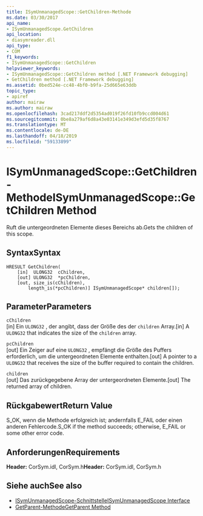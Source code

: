 ```yaml
---
title: ISymUnmanagedScope::GetChildren-Methode
ms.date: 03/30/2017
api_name:
- ISymUnmanagedScope.GetChildren
api_location:
- diasymreader.dll
api_type:
- COM
f1_keywords:
- ISymUnmanagedScope::GetChildren
helpviewer_keywords:
- ISymUnmanagedScope::GetChildren method [.NET Framework debugging]
- GetChildren method [.NET Framework debugging]
ms.assetid: 0bed524e-cc48-4bf0-b9fa-25d665e63ddb
topic_type:
- apiref
author: mairaw
ms.author: mairaw
ms.openlocfilehash: 3cad217ddf2d5354ad019f26fd10fb9ccd004d61
ms.sourcegitcommit: 0be8a279af6d8a43e03141e349d3efd5d35f8767
ms.translationtype: MT
ms.contentlocale: de-DE
ms.lasthandoff: 04/18/2019
ms.locfileid: "59133899"
---
```

# <a name="isymunmanagedscopegetchildren-method"></a><span data-ttu-id="ba8c8-102">ISymUnmanagedScope::GetChildren-Methode</span><span class="sxs-lookup"><span data-stu-id="ba8c8-102">ISymUnmanagedScope::GetChildren Method</span></span>
<span data-ttu-id="ba8c8-103">Ruft die untergeordneten Elemente dieses Bereichs ab.</span><span class="sxs-lookup"><span data-stu-id="ba8c8-103">Gets the children of this scope.</span></span>  
  
## <a name="syntax"></a><span data-ttu-id="ba8c8-104">Syntax</span><span class="sxs-lookup"><span data-stu-id="ba8c8-104">Syntax</span></span>  
  
```  
HRESULT GetChildren(  
    [in]  ULONG32  cChildren,  
    [out] ULONG32  *pcChildren,  
    [out, size_is(cChildren),  
        length_is(*pcChildren)] ISymUnmanagedScope* children[]);  
```  
  
## <a name="parameters"></a><span data-ttu-id="ba8c8-105">Parameter</span><span class="sxs-lookup"><span data-stu-id="ba8c8-105">Parameters</span></span>  
 `cChildren`  
 <span data-ttu-id="ba8c8-106">[in] Ein `ULONG32` , der angibt, dass der Größe des der `children` Array.</span><span class="sxs-lookup"><span data-stu-id="ba8c8-106">[in] A `ULONG32` that indicates the size of the `children` array.</span></span>  
  
 `pcChildren`  
 <span data-ttu-id="ba8c8-107">[out] Ein Zeiger auf eine `ULONG32` , empfängt die Größe des Puffers erforderlich, um die untergeordneten Elemente enthalten.</span><span class="sxs-lookup"><span data-stu-id="ba8c8-107">[out] A pointer to a `ULONG32` that receives the size of the buffer required to contain the children.</span></span>  
  
 `children`  
 <span data-ttu-id="ba8c8-108">[out] Das zurückgegebene Array der untergeordneten Elemente.</span><span class="sxs-lookup"><span data-stu-id="ba8c8-108">[out] The returned array of children.</span></span>  
  
## <a name="return-value"></a><span data-ttu-id="ba8c8-109">Rückgabewert</span><span class="sxs-lookup"><span data-stu-id="ba8c8-109">Return Value</span></span>  
 <span data-ttu-id="ba8c8-110">S_OK, wenn die Methode erfolgreich ist; andernfalls E_FAIL oder einen anderen Fehlercode.</span><span class="sxs-lookup"><span data-stu-id="ba8c8-110">S_OK if the method succeeds; otherwise, E_FAIL or some other error code.</span></span>  
  
## <a name="requirements"></a><span data-ttu-id="ba8c8-111">Anforderungen</span><span class="sxs-lookup"><span data-stu-id="ba8c8-111">Requirements</span></span>  
 <span data-ttu-id="ba8c8-112">**Header:** CorSym.idl, CorSym.h</span><span class="sxs-lookup"><span data-stu-id="ba8c8-112">**Header:** CorSym.idl, CorSym.h</span></span>  
  
## <a name="see-also"></a><span data-ttu-id="ba8c8-113">Siehe auch</span><span class="sxs-lookup"><span data-stu-id="ba8c8-113">See also</span></span>

- [<span data-ttu-id="ba8c8-114">ISymUnmanagedScope-Schnittstelle</span><span class="sxs-lookup"><span data-stu-id="ba8c8-114">ISymUnmanagedScope Interface</span></span>](../../../../docs/framework/unmanaged-api/diagnostics/isymunmanagedscope-interface.md)
- [<span data-ttu-id="ba8c8-115">GetParent-Methode</span><span class="sxs-lookup"><span data-stu-id="ba8c8-115">GetParent Method</span></span>](../../../../docs/framework/unmanaged-api/diagnostics/isymunmanagedscope-getparent-method.md)

